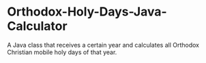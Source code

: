 Orthodox-Holy-Days-Java-Calculator
==================================

A Java class that receives a certain year and calculates all Orthodox Christian mobile holy days of that year.
